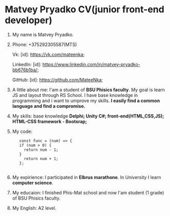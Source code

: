 # Matvey Pryadko CV(junior front-end developer)
1. My name is Matvey Pryadko.
2. Phone: +375292305587(MTS)  
  
   Vk: [id]: https://vk.com/mateenka;
   
   LinkedIn: [id]: https://www.linkedin.com/in/matvey-pryadko-bb676b1ba/;
   
   GitHub: [id]: https://github.com/MateeNka;
3. A little about me: I'am a student of **BSU Phisics faculty**. My goal is learn JS and layout through RS School.
   I have base knowledge in programming and i want to umprove my skills. **I easily find a common language and find a compromise.**
   
4. My skills: base knowledge **Delphi; Unity C#; front-end(HTML,CSS,JS); HTML-CSS framework - Bootsrap;** 

5. My code:
   ```
      const func = (num) => {  
      if (num > 0) {  
        return num - 1;  
      }
        return num + 1;  
      };
    
   ```
6.  My expirience: I participated in **Elbrus marathone**. In University I learn **computer science**. 
7.  My educaion: I finished Phis-Mat school and now I'am student (1 grade) of BSU Phisics faculty.
8.  My English: A2 level. 
